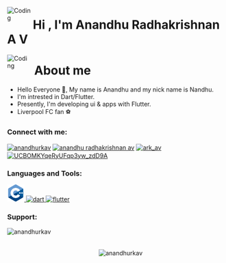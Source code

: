 <img  align="left"  alt="Coding" width="60" src="https://media.tenor.com/Wx9IEmZZXSoAAAAj/hi.gif"><h1 align="left">Hi , I'm Anandhu Radhakrishnan A V </h1><img  align="left"  alt="Coding" width="50" src="https://media.tenor.com/ZkIw4P3EOJsAAAAi/mangekyo-sharingan-by-dark.gif"> 
<h1 align="left">&nbsp About me</h1> 


- Hello Everyone 👋, My name is Anandhu and my nick name is Nandhu.
- I'm intrested in Dart/Flutter.
- Presently, I'm developing ui & apps with Flutter.
- Liverpool FC fan  ⚽

<h3 align="left">Connect with me:</h3>
<p align="left">
<a href="https://twitter.com/anandhurkav" target="blank"><img align="center" src="https://raw.githubusercontent.com/rahuldkjain/github-profile-readme-generator/master/src/images/icons/Social/twitter.svg" alt="anandhurkav" height="30" width="40" /></a>
<a href="https://linkedin.com/in/anandhu-radhakrishnan-av-4a6352254" target="blank"><img align="center" src="https://raw.githubusercontent.com/rahuldkjain/github-profile-readme-generator/master/src/images/icons/Social/linked-in-alt.svg" alt="anandhu radhakrishnan av" height="30" width="40" /></a>
<a href="https://instagram.com/ark_av" target="blank"><img align="center" src="https://raw.githubusercontent.com/rahuldkjain/github-profile-readme-generator/master/src/images/icons/Social/instagram.svg" alt="ark_av" height="30" width="40" /></a>
<a href="https://www.youtube.com/channel/UCBOMKYqeRyUFqp3yw_zdD9A" target="blank"><img align="center" src="https://raw.githubusercontent.com/rahuldkjain/github-profile-readme-generator/master/src/images/icons/Social/youtube.svg" alt="UCBOMKYqeRyUFqp3yw_zdD9A" height="30" width="40" /></a>
</p>

<h3 align="left">Languages and Tools:</h3>
<p align="left"> <a href="https://www.w3schools.com/cpp/" target="_blank" rel="noreferrer"> <img src="https://raw.githubusercontent.com/devicons/devicon/master/icons/cplusplus/cplusplus-original.svg" alt="cplusplus" width="40" height="40"/> </a> <a href="https://dart.dev" target="_blank" rel="noreferrer"> <img src="https://www.vectorlogo.zone/logos/dartlang/dartlang-icon.svg" alt="dart" width="40" height="40"/> </a> <a href="https://flutter.dev" target="_blank" rel="noreferrer"> <img src="https://www.vectorlogo.zone/logos/flutterio/flutterio-icon.svg" alt="flutter" width="40" height="40"/> </a> </p>

<h3 align="left">Support:</h3>
<p><a href="https://www.buymeacoffee.com/anandhurkav"> <img align="left" src="https://cdn.buymeacoffee.com/buttons/v2/default-yellow.png" height="50" width="210" alt="anandhurkav" /></a></p><br><br>

<p>&nbsp;<img align="center" src="https://github-readme-stats.vercel.app/api?username=anandhurkav&show_icons=true&locale=en" alt="anandhurkav" /></p>
